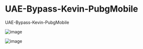 # UAE-Bypass-Kevin-PubgMobile
UAE-Bypass-Kevin-PubgMobile

![image](https://github.com/noradlb1/UAE-Bypass-Kevin-PubgMobile/assets/74623428/38f01881-3a12-4582-b5a1-74ef757e613d)


![image](https://github.com/noradlb1/UAE-Bypass-Kevin-PubgMobile/assets/74623428/417bfa5b-c3c6-425b-a968-1fa1a83988c5)
